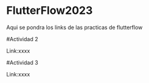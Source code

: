 # FlutterFlow2023
Aqui se pondra los links de las practicas de flutterflow

#Actividad 2 

Link:xxxx

#Actividad 3

Link:xxxx
